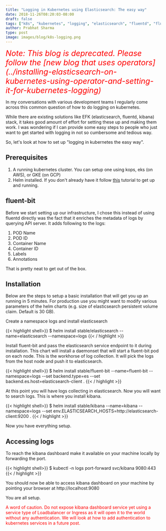 ```yaml
---
title: "Logging in Kubernetes using Elasticsearch: The easy way"
date: 2018-11-26T08:20:03-08:00
draft: false
tags: ["k8s", "kubernetes", "logging", "elasticsearch", "fluentd", "fluent-bit",]
author: Prabhat Sharma
type: post
image: images/blog/k8s-logging.png
---
```


<i style="color:red;font-size:25px">
Note: This blog is deprecated. Please follow the [new blog that uses operators](../installing-elasticsearch-on-kubernetes-using-operator-and-setting-it-for-kubernetes-logging)
</i>

In my conversations with various development teams I regularly come across this common question of how to do logging on kubernetes.

While there are existing solutions like EFK (elasticsearch, fluentd, kibana) stack, it takes good amount of effort for setting these up and making them work. I was wondering if I can provide some easy steps to people who just want to get started with logging in not so cumbersome and tedious way. 

So, let's look at how to set up "logging in kubernetes the easy way".

## Prerequisites

1. A running kubernetes cluster. You can setup one using kops, eks (on AWS), or GKE (on GCP)
1. Helm installed. If you don't already have it follow [this](/blog/helm-tutorial-the-package-manager-for-kubernetes-part-1/) tutorial to get up and running.

## fluent-bit

Before we start setting up our infrastructure, I chose this instead of using fluentd directly was the fact that it enriches the metadata of logs by querying API server. It adds following to the logs:

1. POD Name
1. POD ID
1. Container Name
1. Container ID
1. Labels
1. Annotations

That is pretty neat to get out of the box.

## Installation

Below are the steps to setup a basic installation that will get you up an running in 5 minutes. For production use you might want to modify various parameters of the helm charts (e.g. size of elasticsearch persistent volume claim. Default is 30 GB).


Create a namespace logs and install elasticsearch

{{< highlight shell>}}
$ helm install stable/elasticsearch --name=elasticsearch --namespace=logs
{{< / highlight >}}

Install fluent-bit and pass the elasticsearch service endpoint to it during installation. This chart will install a daemonset that will start a fluent-bit pod on each node. This is the workhorse of log collection. It will pick the logs from the host node and push it to elasticsearch.

{{< highlight shell>}}
$ helm install stable/fluent-bit --name=fluent-bit --namespace=logs --set backend.type=es --set backend.es.host=elasticsearch-client 
.
{{< / highlight >}}

At this point you will have logs collecting in elasticsearch. Now you will want to search logs. This is where you install kibana.

{{< highlight shell>}}
$ helm install stable/kibana --name=kibana --namespace=logs --set env.ELASTICSEARCH_HOSTS=http://elasticsearch-client:9200 
.
{{< / highlight >}}

Now you have everything setup. 

## Accessing logs

To reach the kibana dashboard make it available on your machine locally by forwarding the port.

{{< highlight shell>}}
$ kubectl -n logs port-forward svc/kibana 9080:443
{{< / highlight >}}

You should now be able to access kibana dashboard on your machine by pointing your browser at http://localhost:9080

You are all setup.

<p style="color:red;">
A word of caution. Do not expose kibana dashboard service yet using a service type of Loadbalancer or Ingress as it will open it to the world without any authentication. We will look at how to add authentication to kubernetes services in a future post.
</p>


